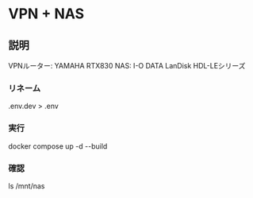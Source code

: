# VPN + NAS

## 説明
VPNルーター: YAMAHA RTX830
NAS: I-O DATA LanDisk HDL-LEシリーズ

### リネーム
.env.dev > .env

### 実行
docker compose up -d --build

### 確認
ls /mnt/nas